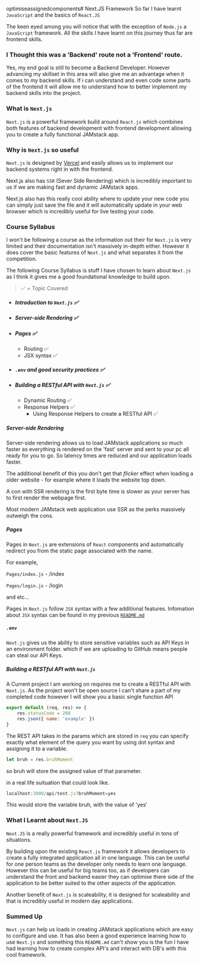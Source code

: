 optimiseassignedcomponents# Next.JS Framework
So far I have learnt `JavaScript` and the basics of `React.JS`

The keen eyed among you will notice that with the exception of `Node.js` a `JavaScript` framework. All the skills I have learnt on this journey thus far are frontend skills.

### I Thought this was a 'Backend' route not a 'Frontend' route.
Yes, my end goal is still to become a Backend Developer. However advancing my skillset in this area will also give me an advantage when it comes to my backend skills. If i can understand and even code some parts of the frontend it will allow me to understand how to better implement my backend skills into the project.

### What is `Next.js`
`Next.js` is a powerful framework build around `React.js` which combines both features of backend development with frontend development allowing you to create a fully functional JAMstack app.

### Why is `Next.js` so useful
`Next.js` is designed by [Vercel](https://vercel.com/home) and easily allows us to implement our backend systems right in with the frontend.

Next.js also has `SSR` (Sever Side Rendering) which is incredibly important to us if we are making fast and dynamic JAMstack apps.

Next.js also has this really cool ability where to update your new code you can simply just save the file and it will automatically update in your web browser which is incredibly useful for live testing your code.

### Course Syllabus
I won't be following a course as the information out their for `Next.js` is very limited and their documentation isn't massively in-depth either. However it does cover the basic features of `Next.js` and what separates it from the competition.

The following Course Syllabus is stuff I have chosen to learn about `Next.js` as I think it gives me a good foundational knowledge to build upon.

> ✅ = Topic Covered

- ##### Introduction to `Next.js` ✅
- ##### Server-side Rendering ✅
- ##### Pages ✅
  - Routing ✅
  - JSX syntax ✅
- ##### `.env` and good security practices ✅
- ##### Building a RESTful API with `Next.js` ✅
  - Dynamic Routing ✅
  - Response Helpers ✅
    - Using Response Helpers to create a RESTful API ✅

##### Server-side Rendering
Server-side rendering allows us to load JAMstack applications so much faster as everything is rendered on the 'fast' server and sent to your pc all ready for you to go. So latency times are reduced and our application loads faster.

The additional benefit of this you don't get that *flicker* effect when loading a older website - for example where it loads the website top down.

A con with SSR rendering is the first byte time is slower as your server has to first render the webpage first.

Most modern JAMstack web application use SSR as the perks massively outweigh the cons.

##### Pages

Pages in `Next.js` are extensions of `React` components and automatically redirect you from the static page associated with the name.

For example,

`Pages/index.js` - /index

`Pages/login.js` - /login

and etc...

Pages in `Next.js` follow `JSX` syntax with a few additional features. Infomation about `JSX` syntax can be found in my previous [`README.md`](https://github.com/KodeyThomas/BackendDev/tree/master/02-ReactJS)

##### `.env`

`Next.js` gives us the ability to store sensitive variables such as API Keys in an environment folder. which if we are uploading to GitHub means people can steal our API Keys.

##### Building a RESTful API with `Next.js`

A Current project I am working on requires me to create a RESTful API with `Next.js`. As the project won't be open source I can't share a part of my completed code however I will show you a basic single function API

```js
export default (req, res) => {
	res.statusCode = 200
	res.json({ name: 'example' })
}
```

The REST API takes in the params which are stored in `req` you can specify exactly what element of the query you want by using dot syntax and assigning it to a variable.

```js
let bruh = res.bruhMoment
```

so bruh will store the assigned value of that parameter.

in a real life suituation that could look like.

```js
localhost:3000/api/test.js?bruhMoment=yes
```

This would store the variable bruh, with the value of 'yes'

### What I Learnt about `Next.JS`
`Next.JS` is a really powerful framework and incredibly useful in tons of situations.

By building upon the existing `React.js` framework it allows developers to create a fully integrated application all in one language. This can be useful for one person teams as the developer only needs to learn one language. However this can be useful for big teams too, as if developers can understand the front and backend easier they can optimise there side of the application to be better suited to the other aspects of the application.

Another benefit of `Next.js` is scaleability, it is designed for scaleability and that is incredibly useful in modern day applications.

### Summed Up

`Next.js` can help us loads in creating JAMstack applications which are easy to configure and use. It has also been a good experience learning how to use `Next.js` and something this `README.md` can't show you is the fun I have had learning how to create complex API's and interact with DB's with this cool framework.
